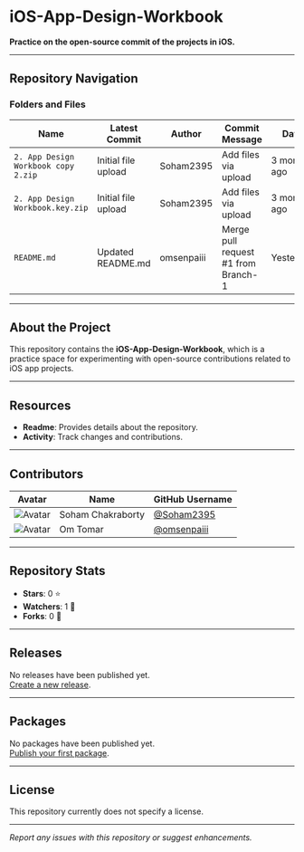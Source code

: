 # iOS-App-Design-Workbook

**Practice on the open-source commit of the projects in iOS.**

---

## Repository Navigation

### Folders and Files

| **Name**                          | **Latest Commit**          | **Author**        | **Commit Message**                   | **Date**       |
|-----------------------------------|----------------------------|-------------------|---------------------------------------|----------------|
| `2. App Design Workbook copy 2.zip` | Initial file upload         | Soham2395         | Add files via upload                  | 3 months ago   |
| `2. App Design Workbook.key.zip`   | Initial file upload         | Soham2395         | Add files via upload                  | 3 months ago   |
| `README.md`                        | Updated README.md           | omsenpaiii        | Merge pull request #1 from Branch-1   | Yesterday      |

---

## About the Project

This repository contains the **iOS-App-Design-Workbook**, which is a practice space for experimenting with open-source contributions related to iOS app projects.

---

## Resources

- **Readme**: Provides details about the repository.
- **Activity**: Track changes and contributions.

---

## Contributors

| **Avatar** | **Name**             | **GitHub Username**   |
|------------|----------------------|-----------------------|
| ![Avatar](https://github.com/Soham2395.png?size=50) | Soham Chakraborty   | [@Soham2395](https://github.com/Soham2395) |
| ![Avatar](https://github.com/omsenpaiii.png?size=50) | Om Tomar           | [@omsenpaiii](https://github.com/omsenpaiii) |

---

## Repository Stats

- **Stars**: 0 ⭐
- **Watchers**: 1 👀
- **Forks**: 0 🍴

---

## Releases

No releases have been published yet.  
[Create a new release](https://github.com/Soham2395/iOS-App-Design-Workbook/releases).

---

## Packages

No packages have been published yet.  
[Publish your first package](https://docs.github.com/en/packages).

---

## License

This repository currently does not specify a license.

---

*Report any issues with this repository or suggest enhancements.*
